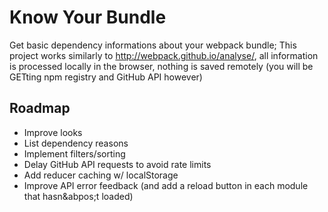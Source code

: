 # Know Your Bundle

Get basic dependency informations about your webpack bundle; This project works similarly to http://webpack.github.io/analyse/, all information is processed locally in the browser, nothing is saved remotely (you will be GETting npm registry and GitHub API however)


## Roadmap
- Improve looks
- List dependency reasons
- Implement filters/sorting
- Delay GitHub API requests to avoid rate limits
- Add reducer caching w/ localStorage
- Improve API error feedback (and add a reload button in each module that hasn&abpos;t loaded)
